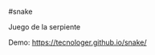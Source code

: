 #snake

Juego de la serpiente

Demo: <a href="https://tecnologer.github.io/snake/" target="_blank">https://tecnologer.github.io/snake/</a>
